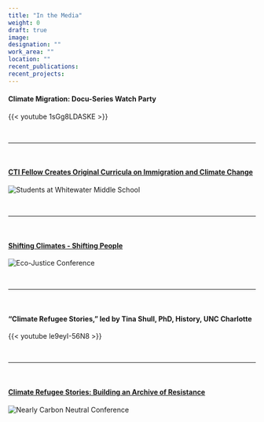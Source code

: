 ```yaml
---
title: "In the Media"
weight: 0
draft: true
image: 
designation: ""
work_area: ""
location: ""
recent_publications:
recent_projects:
---
```


#### **Climate Migration: Docu-Series Watch Party**
{{< youtube 1sGg8LDASKE >}}

&nbsp;  
  
---
&nbsp; 
#### [**CTI Fellow Creates Original Curricula on Immigration and Climate Change**](https://charlotteteachers.org/2021/11/cti-fellow-creates-curricula-on-immigration-and-climate-change/)

![Students at Whitewater Middle School](../images/about/in-the-media/Whitewater-Middle-School-Students.png#caption "Students at Whitewater Middle School in Charlotte. Photo Credit: Mariella Fernandes, Charlotte Teachers Institute, November 16, 2021.")

&nbsp;  
  
---
&nbsp; 

#### [**Shifting Climates - Shifting People**](https://www.iliff.edu/centerforecojustice/conference2021/)
![Eco-Justice Conference](../images/about/in-the-media/Eco-Justice-Conference.png#caption "The Center for Eco-Justice Conference, ILIFF School of Theology, October 21-22, 2021.")

&nbsp;  
  
---
&nbsp; 

#### **“Climate Refugee Stories,” led by Tina Shull, PhD, History, UNC Charlotte**
{{< youtube le9eyI-56N8 >}}

&nbsp;  
  
---
&nbsp; 

#### [**Climate Refugee Stories: Building an Archive of Resistance**](https://ehc.english.ucsb.edu/?p=21016)
![Nearly Carbon Neutral Conference](../images/about/in-the-media/Nearly-Carbon-Neutral-Conference.png#caption "Confronting the Climate Crisis with Systemic Alternatives in the Age of Coronavirus, A Nearly-Carbon Neutral Conference, UC Santa Barbara, October, 2021.")
&nbsp;  